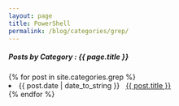 ```yaml
---
layout: page
title: PowerShell
permalink: /blog/categories/grep/
---
```


<h5> Posts by Category : {{ page.title }} </h5>

<div class="card">
{% for post in site.categories.grep %}
 <li class="category-posts"><span>{{ post.date | date_to_string }}</span> &nbsp; <a href="{{ post.url }}">{{ post.title }}</a></li>
{% endfor %}
</div>

